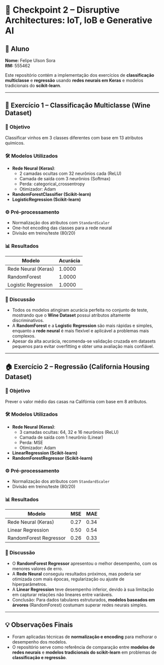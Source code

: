 # 📝 Checkpoint 2 – Disruptive Architectures: IoT, IoB e Generative AI

## 👤 Aluno
**Nome:** Felipe Ulson Sora  
**RM:** 555462

Este repositório contém a implementação dos exercícios de **classificação multiclasse** e **regressão** usando **redes neurais em Keras** e modelos tradicionais do **scikit-learn**.  

---

## 🍷 Exercício 1 – Classificação Multiclasse (Wine Dataset)

### 🎯 Objetivo
Classificar vinhos em 3 classes diferentes com base em 13 atributos químicos.

### 🛠️ Modelos Utilizados
- **Rede Neural (Keras)**:
  - 2 camadas ocultas com 32 neurônios cada (ReLU)
  - Camada de saída com 3 neurônios (Softmax)
  - Perda: categorical_crossentropy
  - Otimizador: Adam
- **RandomForestClassifier (Scikit-learn)**
- **LogisticRegression (Scikit-learn)**

### ⚙️ Pré-processamento
- Normalização dos atributos com `StandardScaler`
- One-hot encoding das classes para a rede neural
- Divisão em treino/teste (80/20)

### 📊 Resultados
| Modelo                | Acurácia |
|-----------------------|----------|
| Rede Neural (Keras)   | 1.0000   |
| RandomForest          | 1.0000   |
| Logistic Regression   | 1.0000   |

### 📝 Discussão
- Todos os modelos atingiram acurácia perfeita no conjunto de teste, mostrando que o **Wine Dataset** possui atributos altamente discriminativos.  
- A **RandomForest** e a **Logistic Regression** são mais rápidas e simples, enquanto a **rede neural** é mais flexível e aplicável a problemas mais complexos.  
- Apesar da alta acurácia, recomenda-se validação cruzada em datasets pequenos para evitar overfitting e obter uma avaliação mais confiável.

---

## 🏠 Exercício 2 – Regressão (California Housing Dataset)

### 🎯 Objetivo
Prever o valor médio das casas na Califórnia com base em 8 atributos.

### 🛠️ Modelos Utilizados
- **Rede Neural (Keras)**:
  - 3 camadas ocultas: 64, 32 e 16 neurônios (ReLU)
  - Camada de saída com 1 neurônio (Linear)
  - Perda: MSE
  - Otimizador: Adam
- **LinearRegression (Scikit-learn)**
- **RandomForestRegressor (Scikit-learn)**

### ⚙️ Pré-processamento
- Normalização dos atributos com `StandardScaler`
- Divisão em treino/teste (80/20)

### 📊 Resultados
| Modelo                | MSE     | MAE    |
|-----------------------|---------|--------|
| Rede Neural (Keras)   | 0.27    | 0.34   |
| Linear Regression     | 0.50    | 0.54   |
| RandomForest Regressor| 0.26    | 0.33   |

### 📝 Discussão
- O **RandomForest Regressor** apresentou o melhor desempenho, com os menores valores de erro.  
- A **Rede Neural** conseguiu resultados próximos, mas poderia ser otimizada com mais épocas, regularização ou ajuste de hiperparâmetros.  
- A **Linear Regression** teve desempenho inferior, devido à sua limitação em capturar relações não lineares entre variáveis.  
- Conclusão: Para dados tabulares estruturados, **modelos baseados em árvores** (RandomForest) costumam superar redes neurais simples.

---

## 💡 Observações Finais
- Foram aplicadas técnicas de **normalização e encoding** para melhorar o desempenho dos modelos.  
- O repositório serve como referência de comparação entre **modelos de redes neurais** e **modelos tradicionais do scikit-learn** em problemas de **classificação e regressão**.
